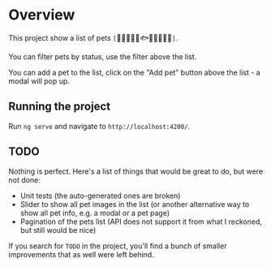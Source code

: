 # Overview

This project show a list of pets `[`:dog::snail::cat::hamster::rabbit::fish::rat::rooster::mouse::turtle::ant:`]`.

You can filter pets by status, use the filter above the list. 

You can add a pet to the list, click on the "Add pet" button above the list - a modal will pop up.


## Running the project

Run `ng serve` and navigate to `http://localhost:4200/`.


## TODO

Nothing is perfect. Here's a list of things that would be great to do, but were not done:

* Unit tests (the auto-generated ones are broken)
* Slider to show all pet images in the list (or another alternative way to show all pet info, e.g. a modal or a pet page)
* Pagination of the pets list (API does not support it from what I reckoned, but still would be nice)

If you search for `TODO` in the project, you'll find a bunch of smaller improvements that as well were left behind.
